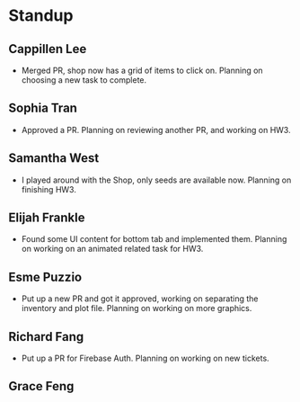 # Standup

## Cappillen Lee

- Merged PR, shop now has a grid of items to click on. Planning on choosing a new task to complete.

## Sophia Tran

- Approved a PR. Planning on reviewing another PR, and working on HW3.

## Samantha West

- I played around with the Shop, only seeds are available now. Planning on finishing HW3.

## Elijah Frankle

- Found some UI content for bottom tab and implemented them. Planning on working on an animated related task for HW3.

## Esme Puzzio

- Put up a new PR and got it approved, working on separating the inventory and plot file. Planning on working on more graphics.

## Richard Fang

- Put up a PR for Firebase Auth. Planning on working on new tickets.

## Grace Feng
